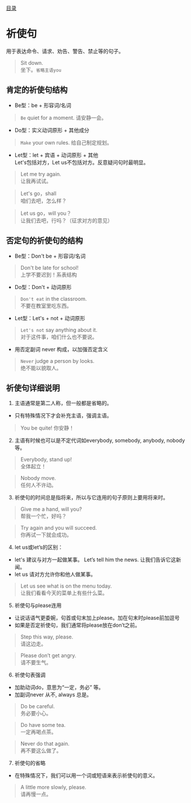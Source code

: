 [目录](../README.md) 

# 祈使句

用于表达命令、请求、劝告、警告、禁止等的句子。

> Sit down.  
坐下。`省略主语you`

## 肯定的祈使句结构
* Be型：be + 形容词/名词
> `Be` quiet for a moment.
请安静一会。

* Do型：实义动词原形 + 其他成分
> `Make` your own rules.
给自己制定规划。

* Let型：let + 宾语 + 动词原形 + 其他  
Let's包括对方，Let us不包括对方。反意疑问句时最明显。

> Let me try again.    
让我再试试。

> Let's go，shall   
咱们去吧，怎么样？

> Let us go，will you？  
让我们去吧，行吗？（征求对方的意见）

## 否定句的祈使句的结构
* Be型：Don't be + 形容词/名词
> Don't be late for school!    
上学不要迟到！系表结构

* Do型：Don't + 动词原形
> `Don't eat` in the classroom.   
不要在教室里吃东西。

* Let型：Let's + not + 动词原形
> `Let's not` say anything about it.   
对于这件事，咱们什么也不要说。

* 用否定副词 never 构成，以加强否定含义
> `Never` judge a person by looks.   
绝不能以貌取人。 

## 祈使句详细说明
1. 主语通常是第二人称，但一般都是省略的。
* 只有特殊情况下才会补充主语，强调主语。
> You be quite! 
你安静！

2. 主语有时候也可以是不定代词如everybody, somebody, anybody, nobody等。
> Everybody, stand up!   
全体起立！

> Nobody move.   
任何人不许动。

3. 祈使句的时间总是指将来，所以与它连用的句子原则上要用将来时。
> Give me a hand, will you?   
帮我一个忙，好吗？

> Try again and you will succeed.  
你再试一下就会成功。


4. let us或let’s的区别：
* let's 建议与对方一起做某事。
Let’s tell him the news.
让我们告诉它这新闻。
* let us 请对方允许你和他人做某事。
> Let us see what is on the menu today.   
让我们看看今天的菜单上有些什么菜。

5. 祈使句与please连用
* 让说话语气更委婉，句首或句末加上please。加在句末时please前加逗号
* 如果是否定祈使句，我们通常将please放在don’t之前。
> Step this way, please.   
请这边走。

> Please don’t get angry.   
请不要生气。


6. 祈使句表强调
* 加助动词do，意思为“一定，务必” 等。
* 加副词never 从不, always 总是。
> Do be careful.   
务必要小心。

> Do have some tea.   
一定再喝点茶。

> Never do that again.   
再不要这么做了。

7. 祈使句的省略
* 在特殊情况下，我们可以用一个词或短语来表示祈使句的意义。
> A little more slowly, please.   
请再慢一点。
